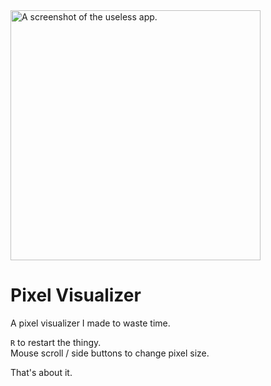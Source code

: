 <img width="400" alt="A screenshot of the useless app." src="https://github.com/user-attachments/assets/dbee4c1b-206f-4f98-aa1d-0bfd12a5a39e" />

# Pixel Visualizer
A pixel visualizer I made to waste time.

`R` to restart the thingy.\
Mouse scroll / side buttons to change pixel size.

That's about it.
